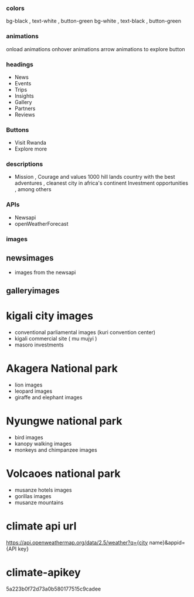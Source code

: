 ### colors 
bg-black , text-white , button-green
bg-white , text-black , button-green 

### animations 
onload animations
onhover animations
arrow animations to explore button 


### headings 
- News 
- Events 
- Trips 
- Insights
- Gallery 
- Partners
- Reviews 


### Buttons
- Visit Rwanda
- Explore more 

### descriptions
- Mission , Courage and values 
1000 hill lands country with the best adventures , cleanest city in africa's continent Investment opportunities , among others 

### APIs
- Newsapi 
- openWeatherForecast 

### images

## newsimages 
- images from the newsapi 

## galleryimages

# kigali city images
 - conventional parliamental images (kuri convention center)
 - kigali commercial site ( mu mujyi )
 - masoro investments 

 # Akagera National park 
 - lion images
 - leopard images
 - giraffe and elephant images

 # Nyungwe national park 
 - bird images
 - kanopy walking images
 - monkeys and chimpanzee images

 # Volcaoes national park 
 - musanze hotels images
 - gorillas images 
 - musanze mountains 

 

 # climate api url 
 https://api.openweathermap.org/data/2.5/weather?q={city name}&appid={API key}

 #   climate-apikey  
5a223b0f72d73a0b580177515c9cadee

